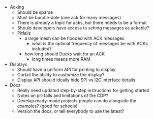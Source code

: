 * Acking
  - Should be sparse
  - Must be bundle-able (one ack for many messages)
  - There is already a topic for acks, but there needs to be a format
  - Should developers have access to setting messages as ackable?
  - Pitfalls
    - a large mesh can be flooded with ACK messages
      - what is the optimal frequency of messages be with ACKs included?
    - how long should Ducks wait for an ACK
      - long times means more RAM
* Displays
  - Should have a uniform API for printing to display
  - Curtail the ability to customize the display?
  - Display API should ideally hide SPI vs I2C interface details
* Docs
  - Really need updated step-by-step instructions for getting started
  - Notes on pit-falls and limitations of the CDP?
  - Develop ready-made projects people can do alongside the examples? (good for schools)
  - Version the docs, or tell everybody to use the latest?
